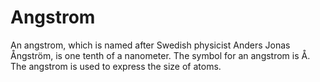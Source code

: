 # Angstrom

An angstrom, which is named after Swedish physicist Anders Jonas Ångström, is
one tenth of a nanometer. The symbol for an angstrom is Å. The angstrom is used
to express the size of atoms.
